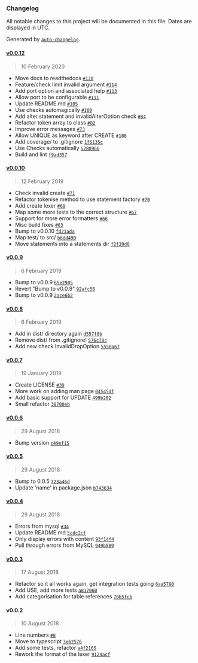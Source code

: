 ### Changelog

All notable changes to this project will be documented in this file. Dates are displayed in UTC.

Generated by [`auto-changelog`](https://github.com/CookPete/auto-changelog).

#### [v0.0.12](https://github.com/joereynolds/sql-lint/compare/v0.0.10...v0.0.12)

> 10 February 2020

- Move docs to readthedocs [`#120`](https://github.com/joereynolds/sql-lint/pull/120)
- Feature/check limit invalid argument [`#114`](https://github.com/joereynolds/sql-lint/pull/114)
- Add port option and associated help [`#113`](https://github.com/joereynolds/sql-lint/pull/113)
- Allow port to be configurable [`#111`](https://github.com/joereynolds/sql-lint/pull/111)
- Update README.md [`#105`](https://github.com/joereynolds/sql-lint/pull/105)
- Use checks automagically [`#100`](https://github.com/joereynolds/sql-lint/pull/100)
- Add alter statement and invalidAlterOption check [`#84`](https://github.com/joereynolds/sql-lint/pull/84)
- Refactor token array to class [`#82`](https://github.com/joereynolds/sql-lint/pull/82)
- Improve error messages [`#73`](https://github.com/joereynolds/sql-lint/pull/73)
- Allow UNIQUE as keyword after CREATE [`#106`](https://github.com/joereynolds/sql-lint/issues/106)
- Add coverage/ to .gitignore [`1f6135c`](https://github.com/joereynolds/sql-lint/commit/1f6135c00ed26049752c52d07dc6ad81a9be4400)
- Use Checks automatically [`5280966`](https://github.com/joereynolds/sql-lint/commit/528096691e607e07a2b2d37ea85d206d1d1a4bbe)
- Build and lint [`f9ad357`](https://github.com/joereynolds/sql-lint/commit/f9ad3579b3982a041d7eafe412c7b116ad85ce83)

#### [v0.0.10](https://github.com/joereynolds/sql-lint/compare/v0.0.9...v0.0.10)

> 12 February 2019

- Check invalid create [`#71`](https://github.com/joereynolds/sql-lint/pull/71)
- Refactor tokenise method to use statement factory [`#70`](https://github.com/joereynolds/sql-lint/pull/70)
- Add create lexer [`#68`](https://github.com/joereynolds/sql-lint/pull/68)
- Map some more tests to the correct structure [`#67`](https://github.com/joereynolds/sql-lint/pull/67)
- Support for more error formatters [`#66`](https://github.com/joereynolds/sql-lint/pull/66)
- Misc build fixes [`#63`](https://github.com/joereynolds/sql-lint/pull/63)
- Bump to v0.0.10 [`fd23ada`](https://github.com/joereynolds/sql-lint/commit/fd23adae755d1996ed4da8162d13fbb4ad0fdd51)
- Map test/ to src/ [`b6dd490`](https://github.com/joereynolds/sql-lint/commit/b6dd4902f056bb795563dad5b01dfb56d9a61f73)
- Move statements into a statements dir [`f2f20d0`](https://github.com/joereynolds/sql-lint/commit/f2f20d02205b473915a419d9257acbff6a5cfb0d)

#### [v0.0.9](https://github.com/joereynolds/sql-lint/compare/v0.0.8...v0.0.9)

> 6 February 2019

- Bump to v0.0.9 [`65e2905`](https://github.com/joereynolds/sql-lint/commit/65e29052035fe2e6e4c3eba3a8bb803dd83c50f9)
- Revert "Bump to v0.0.9" [`92afc56`](https://github.com/joereynolds/sql-lint/commit/92afc56e8739b0905b7424310b9a64cbdae300de)
- Bump to v0.0.9 [`2ace6b2`](https://github.com/joereynolds/sql-lint/commit/2ace6b2f50422dce8bf3778cefa60f34b76a8ff8)

#### [v0.0.8](https://github.com/joereynolds/sql-lint/compare/v0.0.7...v0.0.8)

> 6 February 2019

- Add in dist/ directory again [`d557f8b`](https://github.com/joereynolds/sql-lint/commit/d557f8be004b8162ab6dc894234d522afc347d93)
- Remove dist/ from .gitignore! [`576c78c`](https://github.com/joereynolds/sql-lint/commit/576c78cff4a40544a91b6fe6381a43a2372f5991)
- Add new check InvalidDropOption [`5550a67`](https://github.com/joereynolds/sql-lint/commit/5550a671792df88f7469105bc8a96e50f8c6f472)

#### [v0.0.7](https://github.com/joereynolds/sql-lint/compare/v0.0.6...v0.0.7)

> 19 January 2019

- Create LICENSE [`#39`](https://github.com/joereynolds/sql-lint/pull/39)
- More work on adding man page [`04545df`](https://github.com/joereynolds/sql-lint/commit/04545dfe9ab57ba55f70e0cee7ff961471f83de3)
- Add basic support for UPDATE [`499b202`](https://github.com/joereynolds/sql-lint/commit/499b202ad5d9d3a62406e817dfd96e16d5ce34d6)
- Small refactor [`38700eb`](https://github.com/joereynolds/sql-lint/commit/38700ebcb9347cd088221ed11895bf928b7068c2)

#### [v0.0.6](https://github.com/joereynolds/sql-lint/compare/v0.0.5...v0.0.6)

> 29 August 2018

- Bump version [`c49ef15`](https://github.com/joereynolds/sql-lint/commit/c49ef15abdce5f9a70ebc58057c64f3acc766052)

#### [v0.0.5](https://github.com/joereynolds/sql-lint/compare/v0.0.4...v0.0.5)

> 29 August 2018

- Bump to 0.0.5 [`723a46d`](https://github.com/joereynolds/sql-lint/commit/723a46d7827f36a7db6c6263363d4f113eeeff1a)
- Update 'name' in package.json [`b743634`](https://github.com/joereynolds/sql-lint/commit/b7436347e1345c5fa2bf94d10b5e06e1822198c6)

#### [v0.0.4](https://github.com/joereynolds/sql-lint/compare/v0.0.3...v0.0.4)

> 29 August 2018

- Errors from mysql [`#34`](https://github.com/joereynolds/sql-lint/pull/34)
- Update README.md [`5cdc2cf`](https://github.com/joereynolds/sql-lint/commit/5cdc2cfb28870be418b7c0e182f87c7958a6f66a)
- Only display errors with content [`93f14f4`](https://github.com/joereynolds/sql-lint/commit/93f14f484de610324737c3151fd64f0c7d4c4ed6)
- Pull through errors from MySQL [`949b589`](https://github.com/joereynolds/sql-lint/commit/949b5897d527e0d438dabf8329bb480813fb639b)

#### [v0.0.3](https://github.com/joereynolds/sql-lint/compare/v0.0.2...v0.0.3)

> 17 August 2018

- Refactor so it all works again, get integration tests going [`6aa5790`](https://github.com/joereynolds/sql-lint/commit/6aa57901fdae74a63478d613e51ecabbac6080b9)
- Add USE, add more tests [`a817060`](https://github.com/joereynolds/sql-lint/commit/a8170606e6e1d1793d93e0db4d5e50e5c57db873)
- Add categorisation for table references [`70b5fcb`](https://github.com/joereynolds/sql-lint/commit/70b5fcb80eeb4d7fc6e7bac41d7e3347d3e97ec4)

#### v0.0.2

> 10 August 2018

- Line numbers [`#8`](https://github.com/joereynolds/sql-lint/pull/8)
- Move to typescript [`3e62576`](https://github.com/joereynolds/sql-lint/commit/3e625765be59f9b321bc9bf7b6ac933f49ea5f0c)
- Add some tests, refactor [`a4f2165`](https://github.com/joereynolds/sql-lint/commit/a4f21657c4f91e34082e1a3d61d5ee549ed56e81)
- Rework the format of the lexer [`9124acf`](https://github.com/joereynolds/sql-lint/commit/9124acf368727f418d7663391559ab8a4749c052)
